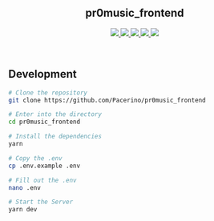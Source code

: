 <h2 align="center">pr0music_frontend</h2>

<!-- Tags - 1 -->
<p align = "center">
  <a href = "https://github.com/Pacerino/pr0music_frontend/issues">
    <img src = "https://img.shields.io/github/issues/Pacerino/pr0music_frontend.svg" />
  </a>
  <a href = "https://github.com/Pacerino/pr0music_frontend/issues?q=is%3Aissue+is%3Aclosed">
    <img src = "https://img.shields.io/github/issues-closed/Pacerino/pr0music_frontend.svg" />
  </a>
  <a href = "https://github.com/Pacerino/pr0music_frontend/pulls">
    <img src = "https://img.shields.io/github/issues-pr/Pacerino/pr0music_frontend.svg" />
  </a>
  <a href = "">
    <img src = "https://img.shields.io/github/repo-size/Pacerino/pr0music_frontend?color=blue" />
  </a>
  <a href = "">
    <img src = "https://img.shields.io/tokei/lines/github/Pacerino/pr0music_frontend?color=red&label=Lines%20of%20Code" />
  </a>
</p>

<br />

## Development 

```bash
# Clone the repository 
git clone https://github.com/Pacerino/pr0music_frontend

# Enter into the directory
cd pr0music_frontend

# Install the dependencies
yarn

# Copy the .env
cp .env.example .env

# Fill out the .env
nano .env

# Start the Server
yarn dev
```